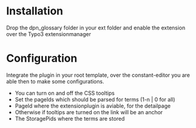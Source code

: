 # Installation

Drop the dpn_glossary folder in your ext folder and enable the extension over the Typo3 extensionmanager

# Configuration

Integrate the plugin in your root template, over the constant-editor you are able then to make some configurations.
- You can turn on and off the CSS tooltips
- Set the pageIds which should be parsed for terms (1-n | 0 for all)
- PageId where the extensionplugin is aviable, for the detailpage
 - Otherwise if tooltips are turned on the link will be an anchor
- The StoragePids where the terms are stored